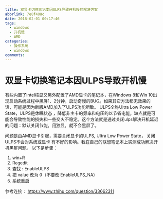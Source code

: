 ```yaml
---
title: 双显卡切换笔记本因ULPS导致开机慢的解决方案
abbrlink: 7e0f408c
date: 2018-02-01 00:17:46
tags: 
  - windows
  - 开机慢
  - AMD
categories:
  - 操作系统
  - windows
comments:
---
```

# 双显卡切换笔记本因ULPS导致开机慢

有些内置了intel核显又另外配置了AMD显卡的笔记本，在Windows 8和Win 10出现启动系统过程中黑屏1、2分钟，启动奇慢的BUG。如果其它方法都无效果的话，可能是因为新版AMD加入了ULPS功能所致。 <!-- more --> ULPS全称Ultra Low Power State，ULPS是休眠状态 ，降低非主卡的频率和电压的以节省电能，缺点就是可能会导致性能的损失和一些交火不稳定。这个方法就是通过关闭ulps解决开机延迟的问题：默认关闭节能，用独显，就不会黑屏了。

问题是由AMD显卡引起，需要关闭显卡的ULPS, Ultra Low Power State， 关闭ULPS不会对系统或显卡
有不好的影响。我在自己的联想笔记本上实测成功解决开机黑屏问题。
以下是步骤：
1. win+R
2. Regedit
3. 查找 : EnableULPS
4. 把 value 改为 0（不要改 EnableULPS_NA）
5. 系统重启


参考连接：
https://www.zhihu.com/question/33662311